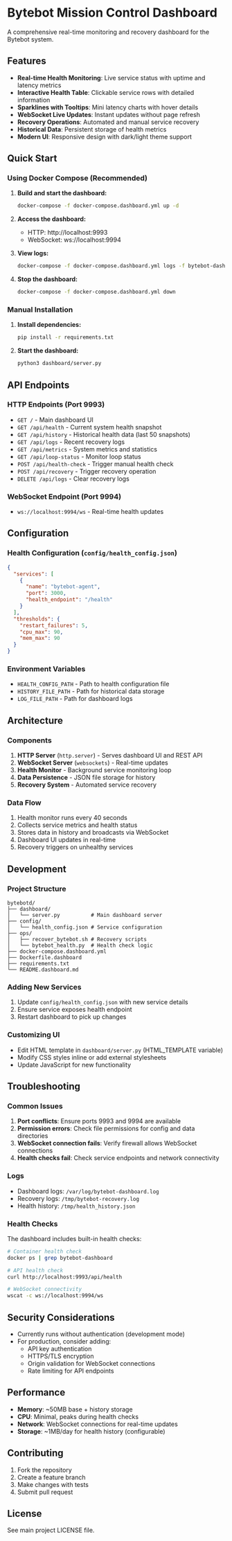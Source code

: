 # Bytebot Mission Control Dashboard

A comprehensive real-time monitoring and recovery dashboard for the Bytebot system.

## Features

- **Real-time Health Monitoring**: Live service status with uptime and latency metrics
- **Interactive Health Table**: Clickable service rows with detailed information
- **Sparklines with Tooltips**: Mini latency charts with hover details
- **WebSocket Live Updates**: Instant updates without page refresh
- **Recovery Operations**: Automated and manual service recovery
- **Historical Data**: Persistent storage of health metrics
- **Modern UI**: Responsive design with dark/light theme support

## Quick Start

### Using Docker Compose (Recommended)

1. **Build and start the dashboard:**
   ```bash
   docker-compose -f docker-compose.dashboard.yml up -d
   ```

2. **Access the dashboard:**
   - HTTP: http://localhost:9993
   - WebSocket: ws://localhost:9994

3. **View logs:**
   ```bash
   docker-compose -f docker-compose.dashboard.yml logs -f bytebot-dashboard
   ```

4. **Stop the dashboard:**
   ```bash
   docker-compose -f docker-compose.dashboard.yml down
   ```

### Manual Installation

1. **Install dependencies:**
   ```bash
   pip install -r requirements.txt
   ```

2. **Start the dashboard:**
   ```bash
   python3 dashboard/server.py
   ```

## API Endpoints

### HTTP Endpoints (Port 9993)

- `GET /` - Main dashboard UI
- `GET /api/health` - Current system health snapshot
- `GET /api/history` - Historical health data (last 50 snapshots)
- `GET /api/logs` - Recent recovery logs
- `GET /api/metrics` - System metrics and statistics
- `GET /api/loop-status` - Monitor loop status
- `POST /api/health-check` - Trigger manual health check
- `POST /api/recovery` - Trigger recovery operation
- `DELETE /api/logs` - Clear recovery logs

### WebSocket Endpoint (Port 9994)

- `ws://localhost:9994/ws` - Real-time health updates

## Configuration

### Health Configuration (`config/health_config.json`)

```json
{
  "services": [
    {
      "name": "bytebot-agent",
      "port": 3000,
      "health_endpoint": "/health"
    }
  ],
  "thresholds": {
    "restart_failures": 5,
    "cpu_max": 90,
    "mem_max": 90
  }
}
```

### Environment Variables

- `HEALTH_CONFIG_PATH` - Path to health configuration file
- `HISTORY_FILE_PATH` - Path for historical data storage
- `LOG_FILE_PATH` - Path for dashboard logs

## Architecture

### Components

1. **HTTP Server** (`http.server`) - Serves dashboard UI and REST API
2. **WebSocket Server** (`websockets`) - Real-time updates
3. **Health Monitor** - Background service monitoring loop
4. **Data Persistence** - JSON file storage for history
5. **Recovery System** - Automated service recovery

### Data Flow

1. Health monitor runs every 40 seconds
2. Collects service metrics and health status
3. Stores data in history and broadcasts via WebSocket
4. Dashboard UI updates in real-time
5. Recovery triggers on unhealthy services

## Development

### Project Structure

```
bytebotd/
├── dashboard/
│   └── server.py          # Main dashboard server
├── config/
│   └── health_config.json # Service configuration
├── ops/
│   ├── recover_bytebot.sh # Recovery scripts
│   └── bytebot_health.py  # Health check logic
├── docker-compose.dashboard.yml
├── Dockerfile.dashboard
├── requirements.txt
└── README.dashboard.md
```

### Adding New Services

1. Update `config/health_config.json` with new service details
2. Ensure service exposes health endpoint
3. Restart dashboard to pick up changes

### Customizing UI

- Edit HTML template in `dashboard/server.py` (HTML_TEMPLATE variable)
- Modify CSS styles inline or add external stylesheets
- Update JavaScript for new functionality

## Troubleshooting

### Common Issues

1. **Port conflicts**: Ensure ports 9993 and 9994 are available
2. **Permission errors**: Check file permissions for config and data directories
3. **WebSocket connection fails**: Verify firewall allows WebSocket connections
4. **Health checks fail**: Check service endpoints and network connectivity

### Logs

- Dashboard logs: `/var/log/bytebot-dashboard.log`
- Recovery logs: `/tmp/bytebot-recovery.log`
- Health history: `/tmp/health_history.json`

### Health Checks

The dashboard includes built-in health checks:

```bash
# Container health check
docker ps | grep bytebot-dashboard

# API health check
curl http://localhost:9993/api/health

# WebSocket connectivity
wscat -c ws://localhost:9994/ws
```

## Security Considerations

- Currently runs without authentication (development mode)
- For production, consider adding:
  - API key authentication
  - HTTPS/TLS encryption
  - Origin validation for WebSocket connections
  - Rate limiting for API endpoints

## Performance

- **Memory**: ~50MB base + history storage
- **CPU**: Minimal, peaks during health checks
- **Network**: WebSocket connections for real-time updates
- **Storage**: ~1MB/day for health history (configurable)

## Contributing

1. Fork the repository
2. Create a feature branch
3. Make changes with tests
4. Submit pull request

## License

See main project LICENSE file.